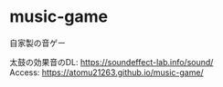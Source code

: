 # music-game
自家製の音ゲー  
  
太鼓の効果音のDL: https://soundeffect-lab.info/sound/  
Access: https://atomu21263.github.io/music-game/  